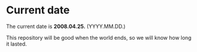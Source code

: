 # Current date

The current date is **2008.04.25.** (YYYY.MM.DD.)

This repository will be good when the world ends, so we will know how long it lasted.